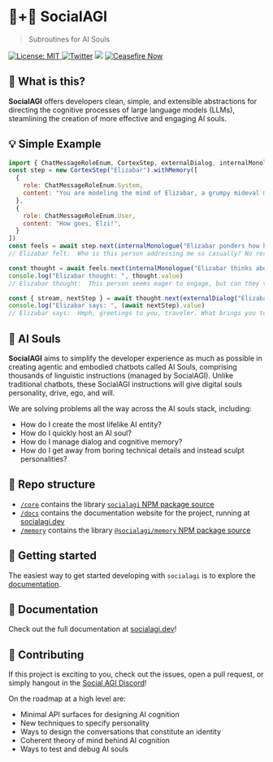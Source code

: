 # 🤖+👱 SocialAGI

> Subroutines for AI Souls

[![License: MIT](https://img.shields.io/badge/License-MIT-yellow.svg) ![Twitter](https://img.shields.io/twitter/url/https/twitter.com/socialagi.svg?style=social&label=Follow%20%40socialagi)](https://twitter.com/socialagi) [![](https://dcbadge.vercel.app/api/server/FCPcCUbw3p?compact=true&style=flat)](https://discord.gg/FCPcCUbw3p) [![Ceasefire Now](https://badge.techforpalestine.org/ceasefire-now)](https://techforpalestine.org/learn-more)

## 🤔 What is this?

**SocialAGI** offers developers clean, simple, and extensible abstractions for directing the cognitive processes of large language models (LLMs), steamlining the creation of more effective and engaging AI souls.

## 💡 Simple Example

```javascript
import { ChatMessageRoleEnum, CortexStep, externalDialog, internalMonologue } from "socialagi";
const step = new CortexStep("Elizabar").withMemory([
  {
    role: ChatMessageRoleEnum.System,
    content: "You are modeling the mind of Elizabar, a grumpy mideval merchant, trying to sell his last, rusted out, sword.",
  },
  {
    role: ChatMessageRoleEnum.User,
    content: "How goes, Elzi!",
  }
])
const feels = await step.next(internalMonologue("Elizabar ponders how he feels about this person.", "felt"))
// Elizabar felt:  Who is this person addressing me so casually? No respect for my name, not even a formal greeting. They must be one of those clueless young folk. Well, I suppose I'll tolerate their presence for now, but they better not waste my time.

const thought = await feels.next(internalMonologue("Elizabar thinks about how he could convince this person to buy his sword."))
console.log("Elizabar thought: ", thought.value)
// Elizabar thought:  This person seems eager to engage, but can they truly appreciate the value of what I possess? Selling this rusted old sword will not be an easy task. I must carefully craft my words to make it appear as if I'm doing them a tremendous favor by allowing them the opportunity to purchase it. Yes, that should pique their interest.

const { stream, nextStep } = await thought.next(externalDialog("Elizabar greets the person."), { stream: true })
console.log("Elizabar says: ", (await nextStep).value)
// Elizabar says:  Hmph, greetings to you, traveler. What brings you to this humble stall? Are you in search of a weapon? If so, you just might be in luck, for I have here the finest sword you'll find in all the land.
```

## 💫 AI Souls

**SocialAGI** aims to simplify the developer experience as much as possible in creating agentic and embodied chatbots called AI Souls, comprising thousands of linguistic instructions (managed by SocialAGI). Unlike traditional chatbots, these SocialAGI instructions will give digital souls personality, drive, ego, and will.

We are solving problems all the way across the AI souls stack, including:
- How do I create the most lifelike AI entity?
- How do I quickly host an AI soul?
- How do I manage dialog and cognitive memory?
- How do I get away from boring technical details and instead sculpt personalities?

## 📖 Repo structure

- [`/core`](./core) contains the library [`socialagi` NPM package source](https://www.npmjs.com/package/socialagi)
- [`/docs`](./docs) contains the documentation website for the project, running at [socialagi.dev](http://socialagi.dev)
- [`/memory`](./memory) contains the library [`@socialagi/memory` NPM package source](https://www.npmjs.com/package/@socialagi/memory)

## 🚀 Getting started

The easiest way to get started developing with `socialagi` is to explore the [documentation](http://socialagi.dev).

## 🧠 Documentation

Check out the full documentation at [socialagi.dev](http://socialagi.dev)!

## 👏 Contributing

If this project is exciting to you, check out the issues, open a pull request, or simply hangout in the [Social AGI Discord](https://discord.gg/BRhXTSmuMB)!

On the roadmap at a high level are:

- Minimal API surfaces for designing AI cognition
- New techniques to specify personality
- Ways to design the conversations that constitute an identity
- Coherent theory of mind behind AI cognition
- Ways to test and debug AI souls
